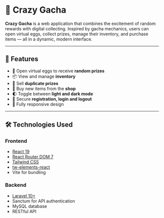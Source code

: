 # 🎲 Crazy Gacha

**Crazy Gacha** is a web application that combines the excitement of random rewards with digital collecting. Inspired by gacha mechanics, users can open virtual eggs, collect prizes, manage their inventory, and purchase items — all in a dynamic, modern interface.

---

## 🚀 Features

- 🥚 Open virtual eggs to receive **random prizes**
- 📦 View and manage **inventory**
- 🔁 Sell **duplicate prizes**
- 🛒 Buy new items from the **shop**
- 🌓 Toggle between **light and dark mode**
- 🔐 Secure **registration, login and logout**
- 📱 Fully responsive design

---

## 🛠️ Technologies Used

### Frontend
- [React 19](https://react.dev/)
- [React Router DOM 7](https://reactrouter.com/)
- [Tailwind CSS](https://tailwindcss.com/)
- [tw-elements-react](https://tw-elements.com/docs/react/)
- Vite for bundling

### Backend
- [Laravel 10+](https://laravel.com/)
- Sanctum for API authentication
- MySQL database
- RESTful API
